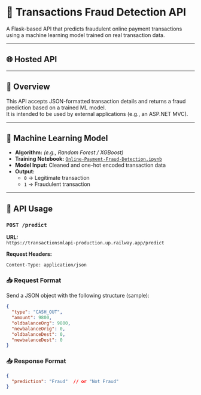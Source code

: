 # 🔄 Transactions Fraud Detection API

A Flask-based API that predicts fraudulent online payment transactions using a machine learning model trained on real transaction data.

---

## 🌐 Hosted API



---

## 📌 Overview

This API accepts JSON-formatted transaction details and returns a fraud prediction based on a trained ML model.  
It is intended to be used by external applications (e.g., an ASP.NET MVC).

---

## 🧠 Machine Learning Model

- **Algorithm:** *(e.g., Random Forest / XGBoost)*
- **Training Notebook:** [`Online-Payment-Fraud-Detection.ipynb`](./Online-Payment-Fraud-Detection.ipynb)
- **Model Input:** Cleaned and one-hot encoded transaction data
- **Output:**  
  - `0` → Legitimate transaction  
  - `1` → Fraudulent transaction

---

## 🔧 API Usage

### `POST /predict`

**URL:**  
`https://transactionsmlapi-production.up.railway.app/predict`

**Request Headers:**
```http
Content-Type: application/json
```
### 📥 Request Format

Send a JSON object with the following structure (sample):

```json
{
  "type": "CASH_OUT",
  "amount": 9800,
  "oldbalanceOrg": 9800,
  "newbalanceOrig": 0,
  "oldbalanceDest": 0,
  "newbalanceDest": 0
}
```

### 📥 Response Format
```json
{
  "prediction": "Fraud"  // or "Not Fraud"
}
```

